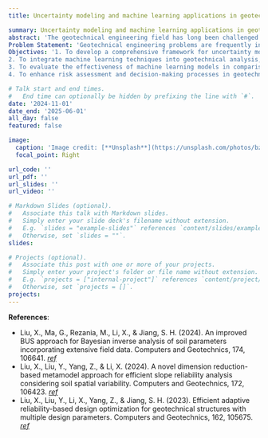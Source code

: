 ```yaml
---
title: Uncertainty modeling and machine learning applications in geotechnical engineering

summary: Uncertainty modeling and machine learning applications in geotechnical engineering.
abstract: 'The geotechnical engineering field has long been challenged by the inherent uncertainties associated with soil properties, geological variability, and site conditions. Traditional geotechnical design methods often rely on simplified assumptions, empirical correlations, and deterministic models, which can struggle to adequately capture the complex behaviors and uncertainties present in natural systems. This proposal seeks to explore the use of uncertainty modeling and machine learning techniques to advance the practice of geotechnical engineering, providing a more robust and data-driven foundation for analysis, design, and decision-making.'
Problem Statement: 'Geotechnical engineering problems are frequently influenced by uncertainties that arise from the heterogeneity of soils, complex interactions between geological materials, and limitations in data collection. Current deterministic approaches often overlook or inadequately represent this uncertainty, leading to potentially inaccurate predictions of soil behavior, foundation performance, and slope stability. As geotechnical projects become more ambitious, there is a growing need to develop tools that can effectively account for these uncertainties to ensure safety, efficiency, and reliability in geotechnical design and construction.'
Objectives: '1. To develop a comprehensive framework for uncertainty modeling in geotechnical engineering using probabilistic approaches.
2. To integrate machine learning techniques into geotechnical analysis, enabling the prediction of soil properties, bearing capacities, and other critical parameters from complex and varied datasets.
3. To evaluate the effectiveness of machine learning models in comparison to traditional methods, particularly in scenarios involving limited or noisy data.
4. To enhance risk assessment and decision-making processes in geotechnical engineering by combining uncertainty quantification with data-driven insights.'

# Talk start and end times.
#   End time can optionally be hidden by prefixing the line with `#`.
date: '2024-11-01'
date_end: '2025-06-01'
all_day: false
featured: false

image:
  caption: 'Image credit: [**Unsplash**](https://unsplash.com/photos/bzdhc5b3Bxs)'
  focal_point: Right

url_code: ''
url_pdf: ''
url_slides: ''
url_video: ''

# Markdown Slides (optional).
#   Associate this talk with Markdown slides.
#   Simply enter your slide deck's filename without extension.
#   E.g. `slides = "example-slides"` references `content/slides/example-slides.md`.
#   Otherwise, set `slides = ""`.
slides:

# Projects (optional).
#   Associate this post with one or more of your projects.
#   Simply enter your project's folder or file name without extension.
#   E.g. `projects = ["internal-project"]` references `content/project/deep-learning/index.md`.
#   Otherwise, set `projects = []`.
projects:
---
```


**References**:
- Liu, X., Ma, G., Rezania, M., Li, X., & Jiang, S. H. (2024). An improved BUS approach for Bayesian inverse analysis of soil parameters incorporating extensive field data. Computers and Geotechnics, 174, 106641. [_ref_](https://doi.org/10.1016/j.compgeo.2024.106641) 
- Liu, X., Liu, Y., Yang, Z., & Li, X. (2024). A novel dimension reduction-based metamodel approach for efficient slope reliability analysis considering soil spatial variability. Computers and Geotechnics, 172, 106423. [_ref_](https://doi.org/10.1016/j.compgeo.2024.106423) 
- Liu, X., Liu, Y., Li, X., Yang, Z., & Jiang, S. H. (2023). Efficient adaptive reliability-based design optimization for geotechnical structures with multiple design parameters. Computers and Geotechnics, 162, 105675. [_ref_](https://doi.org/10.1016/j.compgeo.2023.105675) 

